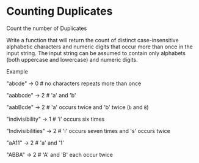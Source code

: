 # Counting Duplicates

Count the number of Duplicates

Write a function that will return the count of distinct case-insensitive alphabetic characters and numeric digits that occur more than once in the input string. The input string can be assumed to contain only alphabets (both uppercase and lowercase) and numeric digits.

Example

"abcde" -> 0 # no characters repeats more than once

"aabbcde" -> 2 # 'a' and 'b'

"aabBcde" -> 2 # 'a' occurs twice and 'b' twice (`b` and `B`)

"indivisibility" -> 1 # 'i' occurs six times

"Indivisibilities" -> 2 # 'i' occurs seven times and 's' occurs twice

"aA11" -> 2 # 'a' and '1'

"ABBA" -> 2 # 'A' and 'B' each occur twice
